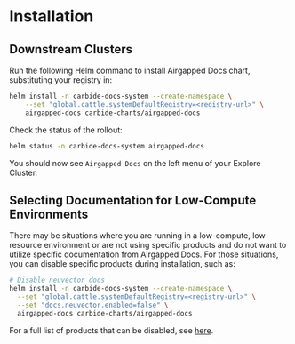 # Installation

## Downstream Clusters

Run the following Helm command to install Airgapped Docs chart, substituting your registry in:

```bash
helm install -n carbide-docs-system --create-namespace \
    --set "global.cattle.systemDefaultRegistry=<registry-url>" \
    airgapped-docs carbide-charts/airgapped-docs
```

Check the status of the rollout:

```bash
helm status -n carbide-docs-system airgapped-docs
```

You should now see `Airgapped Docs` on the left menu of your Explore Cluster.

## Selecting Documentation for Low-Compute Environments

There may be situations where you are running in a low-compute, low-resource environment or are not using specific products and do not want to utilize specific documentation from Airgapped Docs. For those situations, you can disable specific products during installation, such as:

```bash
# Disable neuvector docs
helm install -n carbide-docs-system --create-namespace \
  --set "global.cattle.systemDefaultRegistry=<registry-url>" \
  --set "docs.neuvector.enabled=false" \
  airgapped-docs carbide-charts/airgapped-docs
```

For a full list of products that can be disabled, see [here](https://github.com/rancherfederal/carbide-charts/blob/main/charts/airgapped-docs/values.yaml).